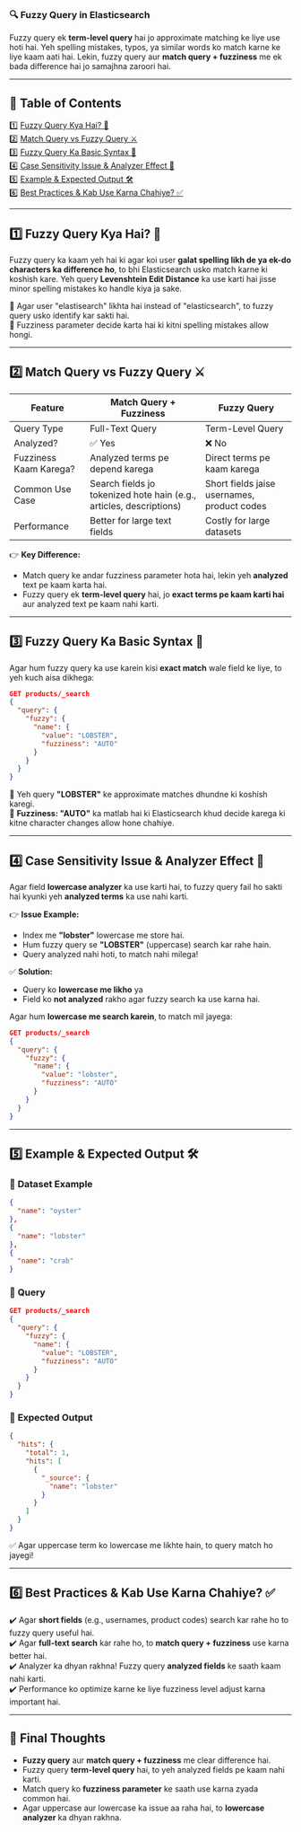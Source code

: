 ### 🔍 **Fuzzy Query in Elasticsearch**  

Fuzzy query ek **term-level query** hai jo approximate matching ke liye use hoti hai. Yeh spelling mistakes, typos, ya similar words ko match karne ke liye kaam aati hai. Lekin, fuzzy query aur **match query + fuzziness** me ek bada difference hai jo samajhna zaroori hai.  


---

## 📌 **Table of Contents**  
1️⃣ [Fuzzy Query Kya Hai? 🤔](#fuzzy-query-kya-hai)  
2️⃣ [Match Query vs Fuzzy Query ⚔️](#match-query-vs-fuzzy-query)  
3️⃣ [Fuzzy Query Ka Basic Syntax 📝](#fuzzy-query-ka-basic-syntax)  
4️⃣ [Case Sensitivity Issue & Analyzer Effect 🔡](#case-sensitivity-issue--analyzer-effect)  
5️⃣ [Example & Expected Output 🛠️](#example--expected-output)  
6️⃣ [Best Practices & Kab Use Karna Chahiye? ✅](#best-practices--kab-use-karna-chahiye)  

---

## 1️⃣ **Fuzzy Query Kya Hai? 🤔**  
Fuzzy query ka kaam yeh hai ki agar koi user **galat spelling likh de ya ek-do characters ka difference ho**, to bhi Elasticsearch usko match karne ki koshish kare. Yeh query **Levenshtein Edit Distance** ka use karti hai jisse minor spelling mistakes ko handle kiya ja sake.  

🔹 Agar user "elastisearch" likhta hai instead of "elasticsearch", to fuzzy query usko identify kar sakti hai.  
🔹 Fuzziness parameter decide karta hai ki kitni spelling mistakes allow hongi.  

---

## 2️⃣ **Match Query vs Fuzzy Query ⚔️**  
| Feature | Match Query + Fuzziness | Fuzzy Query |
|---------|----------------------|-------------|
| Query Type | Full-Text Query | Term-Level Query |
| Analyzed? | ✅ Yes | ❌ No |
| Fuzziness Kaam Karega? | Analyzed terms pe depend karega | Direct terms pe kaam karega |
| Common Use Case | Search fields jo tokenized hote hain (e.g., articles, descriptions) | Short fields jaise usernames, product codes |
| Performance | Better for large text fields | Costly for large datasets |

👉 **Key Difference:**  
- Match query ke andar fuzziness parameter hota hai, lekin yeh **analyzed** text pe kaam karta hai.  
- Fuzzy query ek **term-level query** hai, jo **exact terms pe kaam karti hai** aur analyzed text pe kaam nahi karti.  

---

## 3️⃣ **Fuzzy Query Ka Basic Syntax 📝**  
Agar hum fuzzy query ka use karein kisi **exact match** wale field ke liye, to yeh kuch aisa dikhega:  

```json
GET products/_search
{
  "query": {
    "fuzzy": {
      "name": {
        "value": "LOBSTER",
        "fuzziness": "AUTO"
      }
    }
  }
}
```
🔹 Yeh query **"LOBSTER"** ke approximate matches dhundne ki koshish karegi.  
🔹 **Fuzziness: "AUTO"** ka matlab hai ki Elasticsearch khud decide karega ki kitne character changes allow hone chahiye.  

---

## 4️⃣ **Case Sensitivity Issue & Analyzer Effect 🔡**  
Agar field **lowercase analyzer** ka use karti hai, to fuzzy query fail ho sakti hai kyunki yeh **analyzed terms** ka use nahi karti.  

👉 **Issue Example:**  
- Index me **"lobster"** lowercase me store hai.  
- Hum fuzzy query se **"LOBSTER"** (uppercase) search kar rahe hain.  
- Query analyzed nahi hoti, to match nahi milega!  

✅ **Solution:**  
- Query ko **lowercase me likho** ya  
- Field ko **not analyzed** rakho agar fuzzy search ka use karna hai.  

Agar hum **lowercase me search karein**, to match mil jayega:  

```json
GET products/_search
{
  "query": {
    "fuzzy": {
      "name": {
        "value": "lobster",
        "fuzziness": "AUTO"
      }
    }
  }
}
```

---

## 5️⃣ **Example & Expected Output 🛠️**  
### 🔹 **Dataset Example**  
```json
{
  "name": "oyster"
},
{
  "name": "lobster"
},
{
  "name": "crab"
}
```

### 🔹 **Query**  
```json
GET products/_search
{
  "query": {
    "fuzzy": {
      "name": {
        "value": "LOBSTER",
        "fuzziness": "AUTO"
      }
    }
  }
}
```

### 🔹 **Expected Output**  
```json
{
  "hits": {
    "total": 1,
    "hits": [
      {
        "_source": {
          "name": "lobster"
        }
      }
    ]
  }
}
```
✅ Agar uppercase term ko lowercase me likhte hain, to query match ho jayegi!  

---

## 6️⃣ **Best Practices & Kab Use Karna Chahiye? ✅**  
✔️ Agar **short fields** (e.g., usernames, product codes) search kar rahe ho to fuzzy query useful hai.  
✔️ Agar **full-text search** kar rahe ho, to **match query + fuzziness** use karna better hai.  
✔️ Analyzer ka dhyan rakhna! Fuzzy query **analyzed fields** ke saath kaam nahi karti.  
✔️ Performance ko optimize karne ke liye fuzziness level adjust karna important hai.  

---

## 🎯 **Final Thoughts**  
- **Fuzzy query** aur **match query + fuzziness** me clear difference hai.  
- Fuzzy query **term-level query** hai, to yeh analyzed fields pe kaam nahi karti.  
- Match query ko **fuzziness parameter** ke saath use karna zyada common hai.  
- Agar uppercase aur lowercase ka issue aa raha hai, to **lowercase analyzer** ka dhyan rakhna.  


